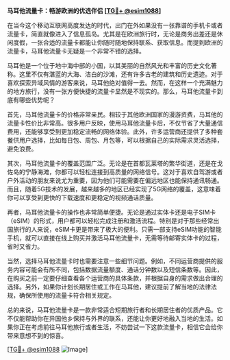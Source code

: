 **马耳他流量卡：畅游欧洲的优选伴侣 [[TG💪+ @esim1088](https://t.me/s/esim1088)]**

在当今这个移动互联网高度发达的时代，出门在外如果没有一张靠谱的手机卡或者流量卡，简直就像进入了信息孤岛。尤其是在欧洲旅行时，无论是商务出差还是休闲度假，一张合适的流量卡都能让你随时随地保持联系、获取信息。而提到欧洲的流量卡，马耳他流量卡无疑是一个非常不错的选择。

马耳他是一个位于地中海中部的小国，以其美丽的自然风光和丰富的历史文化著称。这里不仅有湛蓝的大海、洁白的沙滩，还有许多古老的建筑和历史遗迹。对于喜欢探索异域风情的游客来说，马耳他绝对值得一去。然而，在这样一个充满魅力的地方旅行，没有一张方便快捷的流量卡显然是不现实的。那么，马耳他流量卡到底有哪些优势呢？

首先，马耳他流量卡的价格非常亲民。相较于其他欧洲国家的漫游资费，马耳他的流量卡性价比非常高。很多用户反映，使用马耳他流量卡后，不仅节省了大量通信费用，还能够享受到更加稳定流畅的网络体验。此外，许多运营商还提供了多种套餐供用户选择，比如每日包、周包、月包等，可以根据自己的实际需求灵活选择，避免浪费。

其次，马耳他流量卡的覆盖范围广泛。无论是在首都瓦莱塔的繁华街道，还是在戈佐岛的宁静海滩，你都可以轻松连接到高质量的网络信号。这对于喜欢自驾游或者户外活动的朋友来说尤为重要，因为他们可能需要在偏远地区也能保持通讯畅通。而且，随着5G技术的发展，越来越多的地区已经实现了5G网络的覆盖，这意味着你可以享受到更快的下载速度和更稳定的视频通话质量。

再者，马耳他流量卡的操作也非常简单便捷。无论是通过实体卡还是电子SIM卡（eSIM）的形式，用户都可以轻松完成注册和激活流程。特别是对于那些经常出国旅行的人来说，eSIM卡更是带来了极大的便利。只需一部支持eSIM功能的智能手机，就可以直接在线上购买并激活马耳他流量卡，无需等待邮寄实体卡的过程，省时又省力。

当然，选择马耳他流量卡时也需要注意一些细节问题。例如，不同运营商提供的服务内容可能会有所不同，包括数据流量额度、通话分钟数以及短信条数等。因此，在购买之前一定要仔细查看各个运营商的具体条款，并根据自身的需求做出合理的选择。另外，如果你计划长期居住或工作在马耳他，建议提前了解当地的法律法规，确保所使用的流量卡符合相关规定。

总的来说，马耳他流量卡是一款非常适合短期旅行者和长期居住者的优质产品。它不仅能帮助你在异国他乡保持与外界的联系，还能让你更好地融入当地的生活。如果你正在考虑前往马耳他旅行或者生活，不妨尝试一下这款流量卡，相信它会给你带来意想不到的惊喜。

[[TG💪+ @esim1088](https://t.me/s/esim1088) ![Image](https://i.postimg.cc/4NQfJmqS/Snipaste-2025-05-13-00-14-12.png)]